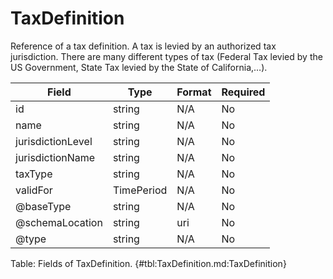 <!--
    ATTENTION: This file was generated via gradle!
               Do NOT manually edit this file! Any such changes will be overwritten!
-->

# TaxDefinition

Reference of a tax definition.
A tax is levied by an authorized tax jurisdiction.
There are many different types of tax (Federal Tax levied by the US Government, State Tax levied by the State of California,…).

| Field | Type | Format | Required |
|-------|---|--------|---|
| id | string | N/A | No |
| name | string | N/A | No |
| jurisdictionLevel | string | N/A | No |
| jurisdictionName | string | N/A | No |
| taxType | string | N/A | No |
| validFor | TimePeriod | N/A | No |
| \@baseType | string | N/A | No |
| \@schemaLocation | string | uri | No |
| \@type | string | N/A | No |

Table: Fields of TaxDefinition. {#tbl:TaxDefinition.md:TaxDefinition}
